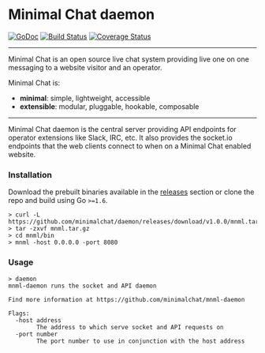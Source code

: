 # Minimal Chat daemon

[![GoDoc](https://godoc.org/github.com/minimalchat/daemon?status.svg)](https://godoc.org/github.com/minimalchat/daemon)
[![Build Status](https://travis-ci.org/minimalchat/daemon.svg?branch=master)](https://travis-ci.org/minimalchat/daemon)
[![Coverage Status](https://coveralls.io/repos/github/minimalchat/daemon/badge.svg?branch=master)](https://coveralls.io/github/minimalchat/daemon?branch=master)

---

Minimal Chat is an open source live chat system providing live one on one messaging to a website visitor and an operator.

Minimal Chat is:
-   **minimal**: simple, lightweight, accessible
-   **extensible**: modular, pluggable, hookable, composable 

---

Minimal Chat daemon is the central server providing API endpoints for operator extensions like Slack, IRC, etc. It also provides the socket.io endpoints that the web clients connect to when on a Minimal Chat enabled website.

### Installation

Download the prebuilt binaries available in the [releases]() section or clone the repo and build using Go `>=1.6`.

```
> curl -L https://github.com/minimalchat/daemon/releases/download/v1.0.0/mnml.tar.gz
> tar -zxvf mnml.tar.gz
> cd mnml/bin
> mnml -host 0.0.0.0 -port 8080
```

### Usage

```
> daemon
mnml-daemon runs the socket and API daemon

Find more information at https://github.com/minimalchat/mnml-daemon

Flags:
  -host address
        The address to which serve socket and API requests on
  -port number
        The port number to use in conjunction with the host address
```
